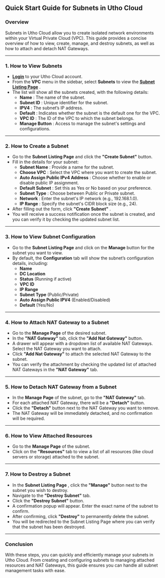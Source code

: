 ## **Quick Start Guide for Subnets in Utho Cloud**

### **Overview**

Subnets in Utho Cloud allow you to create isolated network environments within your Virtual Private Cloud (VPC). This guide provides a concise overview of how to view, create, manage, and destroy subnets, as well as how to attach and detach NAT Gateways.

---

### **1. How to View Subnets**

* **[Login](https://console.utho.com/login)** to your Utho Cloud account.
* From the **VPC** menu in the sidebar, select **Subnets** to view the  **[Subnet Listing Page](https://console.utho.com/vpc/subnets "Subnets Listing Page")** .
* The list will show all the subnets created, with the following details:
  * **Name** : The name of the subnet.
  * **Subnet ID** : Unique identifier for the subnet.
  * **IPV4** : The subnet’s IP address.
  * **Default** : Indicates whether the subnet is the default one for the VPC.
  * **VPC ID** : The ID of the VPC to which the subnet belongs.
  * **Manage Button** : Access to manage the subnet's settings and configurations.

---

### **2. How to Create a Subnet**

* Go to the **Subnet Listing Page** and click the **"Create Subnet"** button.
* Fill in the details for your subnet:
  * **Subnet Name** : Provide a name for the subnet.
  * **Choose VPC** : Select the VPC where you want to create the subnet.
  * **Auto Assign Public IPv4 Address** : Choose whether to enable or disable public IP assignment.
  * **Default Subnet** : Set this as Yes or No based on your preference.
  * **Subnet Type** : Choose between Public or Private subnet.
  * **Network** : Enter the subnet's IP network (e.g., 192.168.1.0).
  * **IP Range** : Specify the subnet's CIDR block size (e.g., 24).
* After filling out the form, click  **"Create Subnet"** .
* You will receive a success notification once the subnet is created, and you can verify it by checking the updated subnet list.

---

### **3. How to View Subnet Configuration**

* Go to the **Subnet Listing Page** and click on the **Manage** button for the subnet you want to view.
* By default, the **Configuration** tab will show the subnet’s configuration details, including:
  * **Name**
  * **DC Location**
  * **Status** (Running if active)
  * **VPC ID**
  * **IP Range**
  * **Subnet Type** (Public/Private)
  * **Auto Assign Public IPV4** (Enabled/Disabled)
  * **Default** (Yes/No)

---

### **4. How to Attach NAT Gateway to a Subnet**

* Go to the **Manage Page** of the desired subnet.
* In the **"NAT Gateway"** tab, click the **"Add Nat Gateway"** button.
* A drawer will appear with a dropdown list of available NAT Gateways. Select the NAT Gateway you want to attach.
* Click **"Add Nat Gateway"** to attach the selected NAT Gateway to the subnet.
* You can verify the attachment by checking the updated list of attached NAT Gateways in the **"NAT Gateway"** tab.

---

### **5. How to Detach NAT Gateway from a Subnet**

* In the **Manage Page** of the subnet, go to the **"NAT Gateway"** tab.
* For each attached NAT Gateway, there will be a **"Detach"** button.
* Click the **"Detach"** button next to the NAT Gateway you want to remove.
* The NAT Gateway will be immediately detached, and no confirmation will be required.

---

### **6. How to View Attached Resources**

* Go to the **Manage Page** of the subnet.
* Click on the **"Resources"** tab to view a list of all resources (like cloud servers or storage) attached to the subnet.

---

### **7. How to Destroy a Subnet**

* In the  **Subnet Listing Page** , click the **"Manage"** button next to the subnet you wish to destroy.
* Navigate to the **"Destroy Subnet"** tab.
* Click the **"Destroy Subnet"** button.
* A confirmation popup will appear. Enter the exact name of the subnet to confirm.
* After confirming, click **"Destroy"** to permanently delete the subnet.
* You will be redirected to the Subnet Listing Page where you can verify that the subnet has been destroyed.

---

### **Conclusion**

With these steps, you can quickly and efficiently manage your subnets in Utho Cloud. From creating and configuring subnets to managing attached resources and NAT Gateways, this guide ensures you can handle all subnet management tasks with ease.
